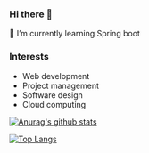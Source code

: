 ### Hi there 👋

  🌱 I’m currently learning Spring boot     
  
  ### Interests
- Web development
- Project management
- Software design
- Cloud computing 
        
 [![Anurag's github stats](https://github-readme-stats.vercel.app/api?username=kjsu0209)](https://github.com/anuraghazra/github-readme-stats)

[![Top Langs](https://github-readme-stats.vercel.app/api/top-langs/?username=kjsu0209&layout=compact)](https://github.com/anuraghazra/github-readme-stats)
